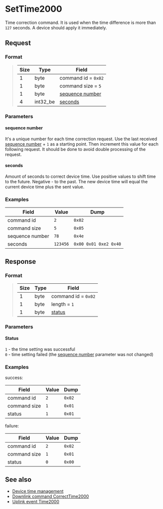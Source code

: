 # SetTime2000

Time correction command.
It is used when the time difference is more than `127` seconds.
A device should apply it immediately.


## Request

### Format

>  Size | Type     | Field
> ------|----------|-------
>  1    | byte     | command id = `0x02`
>  1    | byte     | command size = `5`
>  1    | byte     | [sequence number](#sequence-number)
>  4    | int32_be | [seconds](#seconds)

### Parameters

#### **sequence number**

It's a unique number for each time correction request.
Use the last received [sequence number](./uplink/Time2000.md#sequence-number) + `1` as a starting point.
Then increment this value for each following request.
It should be done to avoid double processing of the request.

#### **seconds**

Amount of seconds to correct device time.
Use positive values to shift time to the future. Negative - to the past.
The new device time will equal the current device time plus the sent value.


### Examples

 Field           | Value    | Dump
-----------------|----------|------
 command id      | `2`      | `0x02`
 command size    | `5`      | `0x05`
 sequence number | `78`     | `0x4e`
 seconds         | `123456` | `0x00 0x01 0xe2 0x40`


## Response

### Format

>  Size | Type | Field
> ------|------|-------
>  1    | byte | command id = `0x02`
>  1    | byte | length = `1`
>  1    | byte | [status](#status)

### Parameters

#### Status

`1` - the time setting was successful <br>
`0` - time setting failed (the [sequence number](#sequence-number) parameter was not changed)

### Examples

success:

 Field        | Value | Dump
--------------|-------|------
 command id   | `2`   | `0x02`
 command size | `1`   | `0x01`
 status       | `1`   | `0x01`

failure:

 Field        | Value | Dump
--------------|-------|------
 command id   | `2`   | `0x02`
 command size | `1`   | `0x01`
 status       | `0`   | `0x00`


## See also

* [Device time management](../basics.md#device-time-management)
* [Downlink command CorrectTime2000](../commands/CorrectTime2000.md)
* [Uplink event Time2000](../commands/uplink/Time2000.md)
